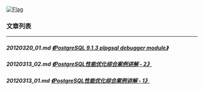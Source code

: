 <a rel=nofollow href=http://info.flagcounter.com/h9V1  ><img src=http://s03.flagcounter.com/count/h9V1/bg_FFFFFF/txt_000000/border_CCCCCC/columns_2/maxflags_12/viewers_0/labels_0/pageviews_0/flags_0/  alt=Flag Counter  border=0  ></a>
### 文章列表  
----  
##### 20120320_01.md   [《PostgreSQL 9.1.3 plpgsql debugger module》](20120320_01.md)  
##### 20120313_02.md   [《PostgreSQL性能优化综合案例讲解 - 2》](20120313_02.md)  
##### 20120313_01.md   [《PostgreSQL性能优化综合案例讲解 - 1》](20120313_01.md)  
